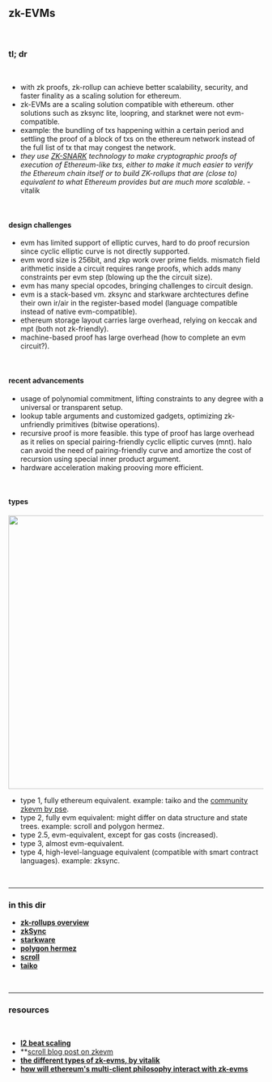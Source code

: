 ## zk-EVMs

<br>

### tl; dr

<br>

* with zk proofs, zk-rollup can achieve better scalability, security, and faster finality as a scaling solution for ethereum.
* zk-EVMs are a scaling solution compatible with ethereum. other solutions such as zksync lite, loopring, and starknet were not evm-compatible.
* example: the bundling of txs happening within a certain period and settling the proof of a block of txs on the ethereum network instead of the full list of tx that may congest the network.
* *they use [ZK-SNARK](https://github.com/go-outside-labs/blockchains-protocol-design/blob/main/zero_knowledge_proofs/proofs/zkSNARKS.md) technology to make cryptographic proofs of execution of Ethereum-like txs, either to make it much easier to verify the Ethereum chain itself or to build ZK-rollups that are (close to) equivalent to what Ethereum provides but are much more scalable.* - vitalik

<br>

#### design challenges

* evm has limited support of elliptic curves, hard to do proof recursion since cyclic elliptic curve is not directly supported.
* evm word size is 256bit, and zkp work over prime fields. mismatch field arithmetic inside a circuit requires range proofs, which adds many constraints per evm step (blowing up the the circuit size).
* evm has many special opcodes, bringing challenges to circuit design.
* evm is a stack-based vm. zksync and starkware archtectures define their own ir/air in the register-based model (language compatible instead of native evm-compatible).
* ethereum storage layout carries large overhead, relying on keccak and mpt (both not zk-friendly).
* machine-based proof has large overhead (how to complete an evm circuit?).

<br>


#### recent advancements

* usage of polynomial commitment, lifting constraints to any degree with a universal or transparent setup.
* lookup table arguments and customized gadgets, optimizing zk-unfriendly primitives (bitwise operations).
* recursive proof is more feasible. this type of proof has large overhead as it relies on special pairing-friendly cyclic elliptic curves (mnt). halo can avoid the need of pairing-friendly curve and amortize the cost of recursion using special inner product argument.
* hardware acceleration making prooving more efficient.



<br>

#### types

<img width="540" src="https://user-images.githubusercontent.com/1130416/234139749-4dbac8ab-d742-45f3-b920-b0b51d8698b5.png">


* type 1, fully ethereum equivalent. example: taiko and the [community zkevm by pse](https://github.com/privacy-scaling-explorations/zkevm-specs).
* type 2, fully evm equivalent: might differ on data structure and state trees. example: scroll and polygon hermez.
* type 2.5, evm-equivalent, except for gas costs (increased).
* type 3, almost evm-equivalent.
* type 4, high-level-language equivalent (compatible with smart contract languages). example: zksync.

<br>

---

### in this dir

* **[zk-rollups overview](rollups.md)**
* **[zkSync](zkSync)**
* **[starkware](starkware.md)**
* **[polygon hermez](polygon.md)**
* **[scroll](scroll.md)**
* **[taiko](taiko.md)**

<br>

----

### resources

<br>

* **[l2 beat scaling](https://l2beat.com/scaling/tvl)**
* **[scroll blog post on zkevm](https://scroll.io/blog/zkEVM)
* **[the different types of zk-evms, by vitalik](https://vitalik.eth.limo/general/2022/08/04/zkevm.html)**
* **[how will ethereum's multi-client philosophy interact with zk-evms](https://vitalik.ca/general/2023/03/31/zkmulticlient.html)**

